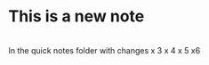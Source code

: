 <div><h1>This is a new note</h1></div>
<div><br></div>
<div>In the quick notes folder with changes x 3 x 4 x 5 x6</div>
<div><br></div>
<div><br></div>
<div><br></div>

